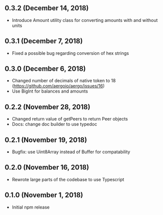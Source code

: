 ## 0.3.2 (December 14, 2018)

- Introduce Amount utility class for converting amounts with and without units

## 0.3.1 (December 7, 2018)

- Fixed a possible bug regarding conversion of hex strings

## 0.3.0 (December 6, 2018)

- Changed number of decimals of native token to 18 (https://github.com/aergoio/aergo/issues/16)
- Use BigInt for balances and amounts

## 0.2.2 (November 28, 2018)

- Changed return value of getPeers to return Peer objects
- Docs: change doc builder to use typedoc

## 0.2.1 (November 19, 2018)

- Bugfix: use Uint8Array instead of Buffer for compatability

## 0.2.0 (November 16, 2018)

- Rewrote large parts of the codebase to use Typescript

## 0.1.0 (November 1, 2018)

- Initial npm release